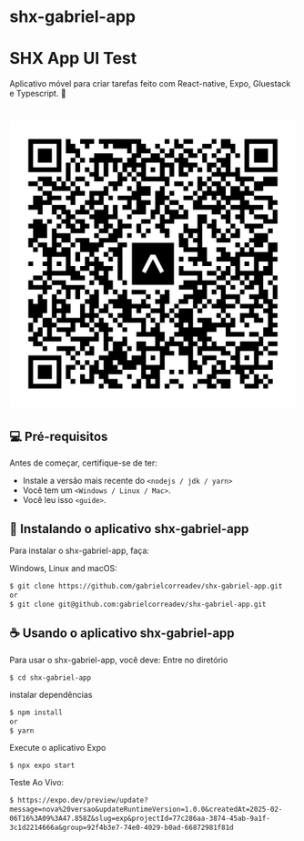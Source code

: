# shx-gabriel-app
# SHX App UI Test
Aplicativo móvel para criar tarefas feito com React-native, Expo, Gluestack e Typescript. 📱

<h1 align='left'>
  <img src='./eas-update.svg'></img>

</h1>

## 💻 Pré-requisitos

Antes de começar, certifique-se de ter:
<!---Estes são apenas requisitos de exemplo. Adicionar, duplicar ou remover conforme necessário--->
* Instale a versão mais recente do `<nodejs / jdk / yarn>`
* Você tem um `<Windows / Linux / Mac>`.
* Você leu isso `<guide>`.

## 🚀 Instalando o aplicativo shx-gabriel-app

Para instalar o shx-gabriel-app, faça:

Windows, Linux and macOS:
```
$ git clone https://github.com/gabrielcorreadev/shx-gabriel-app.git
or
$ git clone git@github.com:gabrielcorreadev/shx-gabriel-app.git
```


## ☕ Usando o aplicativo shx-gabriel-app

Para usar o shx-gabriel-app, você deve:
Entre no diretório
```
$ cd shx-gabriel-app
```
instalar dependências
```
$ npm install
or
$ yarn
```
Execute o aplicativo Expo
```
$ npx expo start
```
Teste Ao Vivo:
```
$ https://expo.dev/preview/update?message=nova%20versao&updateRuntimeVersion=1.0.0&createdAt=2025-02-06T16%3A09%3A47.858Z&slug=exp&projectId=77c286aa-3874-45ab-9a1f-3c1d2214666a&group=92f4b3e7-74e0-4029-b0ad-66872981f81d
```
